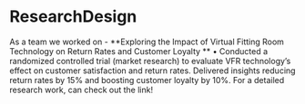 # ResearchDesign

As a team we worked on - **Exploring the Impact of Virtual Fitting Room Technology on Return Rates and Customer Loyalty **
• Conducted a randomized controlled trial (market research) to evaluate VFR technology’s effect on customer satisfaction and return rates. Delivered
insights reducing return rates by 15% and boosting customer loyalty by 10%. For a detailed research work, can check out the link!
